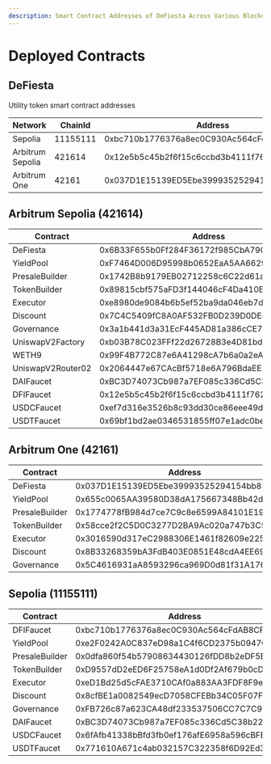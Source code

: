 ```yaml
---
description: Smart Contract Addresses of DeFiesta Across Various Blockchains
---
```


# Deployed Contracts

## DeFiesta

Utility token smart contract addresses

<table><thead><tr><th width="154">Network</th><th width="100">ChainId</th><th width="241">Address</th><th width="108">Name</th><th width="92">Symbol</th><th>Decimals</th></tr></thead><tbody><tr><td>Sepolia</td><td>11155111</td><td>0xbc710b1776376a8ec0C930Ac564cFdAB8CF5aB99</td><td>DeFiesta</td><td>DFI</td><td>18</td></tr><tr><td>Arbitrum Sepolia</td><td>421614</td><td>0x12e5b5c45b2f6f15c6ccbd3b4111f762e2507d62</td><td>DeFiesta</td><td>DFI</td><td>18</td></tr><tr><td>Arbitrum One</td><td>42161</td><td>0x037D1E15139ED5Ebe39993525294154bb856288e</td><td>DeFiesta</td><td>DFI</td><td>18</td></tr></tbody></table>

## Arbitrum Sepolia (421614)

<table><thead><tr><th width="204">Contract</th><th>Address</th></tr></thead><tbody><tr><td>DeFiesta</td><td>0x6B33F655b0Ff284F36172f985CbA79Ce4B6c06f7</td></tr><tr><td>YieldPool</td><td>0xF7464D006D95998b0652EaA5AA66292B665FE6F8</td></tr><tr><td>PresaleBuilder</td><td>0x1742B8b9179EB02712258c6C22d61aff5a858E13</td></tr><tr><td>TokenBuilder</td><td>0x89815cbf575aFD3f144046cF4Da410Ed25e4D1A9</td></tr><tr><td>Executor</td><td>0xe8980de9084b6b5ef52ba9da046eb7df5733da48</td></tr><tr><td>Discount</td><td>0x7C4C5409fC8A0AF532FB0D239D0DE81BF7e3E979</td></tr><tr><td>Governance</td><td>0x3a1b441d3a31EcF445AD81a386cCE7CCa4B8241f</td></tr><tr><td>UniswapV2Factory</td><td>0xb03B78C023FFf22d26728B3e4D81bdCd08B8Cc56</td></tr><tr><td>WETH9</td><td>0x99F4B772C87e6A41298cA7b6a0a2eA9c19a5E757</td></tr><tr><td>UniswapV2Router02</td><td>0x2064447e67CAcBf5718e6A796BdaEE26088B99e5</td></tr><tr><td>DAIFaucet</td><td>0xBC3D74073Cb987a7EF085c336Cd5C38b227c0022</td></tr><tr><td>DFIFaucet</td><td>0x12e5b5c45b2f6f15c6ccbd3b4111f762e2507d62</td></tr><tr><td>USDCFaucet</td><td>0xef7d316e3526b8c93dd30ce86eee49dac28fcad3</td></tr><tr><td>USDTFaucet</td><td>0x69bf1bd2ae0346531855ff07e1adc0be7061a557</td></tr></tbody></table>

## Arbitrum One (42161)

<table><thead><tr><th width="204">Contract</th><th>Address</th></tr></thead><tbody><tr><td>DeFiesta</td><td>0x037D1E15139ED5Ebe39993525294154bb856288e</td></tr><tr><td>YieldPool</td><td>0x655c0065AA39580D38dA175667348Bb42d1224c7</td></tr><tr><td>PresaleBuilder</td><td>0x1774778fB984d7ce7C9c8e6599A84101E1999090</td></tr><tr><td>TokenBuilder</td><td>0x58cce2f2C5D0C3277D2BA9Ac020a747b3C59A4f7</td></tr><tr><td>Executor</td><td>0x3016590d317eC2988306E1461f82609e225365d1</td></tr><tr><td>Discount</td><td>0x8B33268359bA3FdB403E0851E48cdA4EE69B18Fb</td></tr><tr><td>Governance</td><td>0x5C4616931aA8593296ca969D0d81f31A176D837c</td></tr></tbody></table>

## Sepolia (11155111)

<table><thead><tr><th width="204">Contract</th><th>Address</th></tr></thead><tbody><tr><td>DFIFaucet</td><td>0xbc710b1776376a8ec0C930Ac564cFdAB8CF5aB99</td></tr><tr><td>YieldPool</td><td>0xe2F0242A0C837eD98a1C4f6CD2375b0947Cc5d98</td></tr><tr><td>PresaleBuilder</td><td>0x0dfa860f54b57908634430126fDD8b2eDF5EF29B</td></tr><tr><td>TokenBuilder</td><td>0xD9557dD2eED6F25758eA1d0Df2Af679b0cDA0038</td></tr><tr><td>Executor</td><td>0xeD1Bd25d5cFAE3710CAf0a883AA3FDF8F9eEB551</td></tr><tr><td>Discount</td><td>0x8cfBE1a0082549ecD7058CFEBb34C05F07F23695</td></tr><tr><td>Governance</td><td>0xFB726c87a623CA48df233537506CC7C7C9c1d532</td></tr><tr><td>DAIFaucet</td><td>0xBC3D74073Cb987a7EF085c336Cd5C38b227c0022</td></tr><tr><td>USDCFaucet</td><td>0x6fAfb41338bBfd3fb0ef176afE6958a596cBFBB3</td></tr><tr><td>USDTFaucet</td><td>0x771610A671c4ab032157C322358f6D92Ed3c28A1</td></tr></tbody></table>
